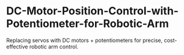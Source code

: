 # DC-Motor-Position-Control-with-Potentiometer-for-Robotic-Arm
Replacing servos with DC motors + potentiometers for precise, cost-effective robotic arm control.
